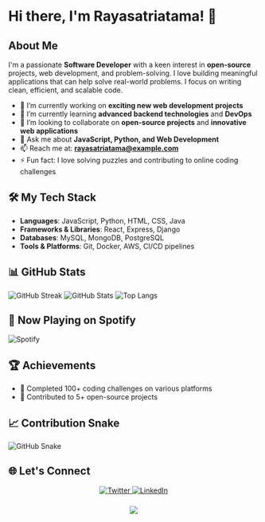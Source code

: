 
# Hi there, I'm Rayasatriatama! 👋

## About Me

I'm a passionate **Software Developer** with a keen interest in **open-source** projects, web development, and problem-solving. I love building meaningful applications that can help solve real-world problems. I focus on writing clean, efficient, and scalable code.

- 🔭 I’m currently working on **exciting new web development projects**
- 🌱 I’m currently learning **advanced backend technologies** and **DevOps**
- 👯 I’m looking to collaborate on **open-source projects** and **innovative web applications**
- 💬 Ask me about **JavaScript, Python, and Web Development**
- 📫 Reach me at: **rayasatriatama@example.com**
- ⚡ Fun fact: I love solving puzzles and contributing to online coding challenges

## 🛠️ My Tech Stack

- **Languages**: JavaScript, Python, HTML, CSS, Java
- **Frameworks & Libraries**: React, Express, Django
- **Databases**: MySQL, MongoDB, PostgreSQL
- **Tools & Platforms**: Git, Docker, AWS, CI/CD pipelines

## 📊 GitHub Stats

![GitHub Streak](https://github-readme-streak-stats.herokuapp.com/?user=rayasatriatama&theme=tokyonight&hide_border=false)
![GitHub Stats](https://github-readme-stats.vercel.app/api?username=rayasatriatama&theme=tokyonight&hide_border=false&show_icons=true)
![Top Langs](https://github-readme-stats.vercel.app/api/top-langs/?username=rayasatriatama&theme=tokyonight&hide_border=false&layout=compact)

## 🎵 Now Playing on Spotify

![Spotify](https://spotify-recently-played-readme.vercel.app/api?user=rayasatriatama)

## 🏆 Achievements

- 🏅 Completed 100+ coding challenges on various platforms
- 🏅 Contributed to 5+ open-source projects

## 📈 Contribution Snake

![GitHub Snake](https://github.com/rayasatriatama/rayasatriatama/blob/output/github-contribution-grid-snake.svg)

## 🌐 Let's Connect

<p align='center'>
  <a href="https://twitter.com/rayasatriatama" target="_blank">
    <img src="https://img.shields.io/badge/Twitter-1DA1F2?style=for-the-badge&logo=twitter&logoColor=white" alt="Twitter">
  </a>
  <a href="https://linkedin.com/in/rayasatriatama" target="_blank">
    <img src="https://img.shields.io/badge/LinkedIn-0077B5?style=for-the-badge&logo=linkedin&logoColor=white" alt="LinkedIn">
  </a>
</p>

<h3 align="center">
  <img src="https://readme-typing-svg.herokuapp.com?font=miracode&color=%2336BCF7&center=true&vCenter=true&width=500&lines=Welcome+to+my+GitHub+profile;I+am+Rayasatriatama;Full-stack+Developer+and+Open-source+Enthusiast" />
</h3>
